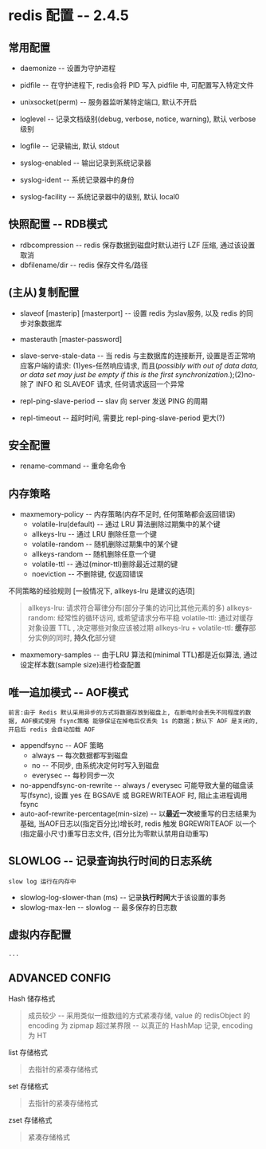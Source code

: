 ﻿# redis 配置 -- 2.4.5
## 常用配置
- daemonize  -- 设置为守护进程

- pidfile -- 在守护进程下,  redis会将 PID 写入 pidfile 中,  可配置写入特定文件

- unixsocket(perm) -- 服务器监听某特定端口,  默认不开启

- loglevel -- 记录文档级别(debug, verbose, notice, warning),  默认 verbose 级别

- logfile -- 记录输出,  默认 stdout
- syslog-enabled -- 输出记录到系统记录器
- syslog-ident -- 系统记录器中的身份
- syslog-facility -- 系统记录器中的级别,  默认 local0

## 快照配置 -- RDB模式
- rdbcompression -- redis 保存数据到磁盘时默认进行 LZF 压缩,  通过该设置取消
- dbfilename/dir -- redis 保存文件名/路径

## (主从)复制配置
- slaveof [masterip] [masterport] -- 设置 redis 为slav服务,  以及 redis 的同步对象数据库
- masterauth [master-password]

- slave-serve-stale-data -- 当 redis 与主数据库的连接断开,  设置是否正常响应客户端的请求: (1)yes-任然响应请求,  而且(*possibly with out of data data, or data set may just be empty if this is the first synchronization*.);(2)no-除了 INFO 和 SLAVEOF 请求, 任何请求返回一个异常
- repl-ping-slave-period -- slav 向 server 发送 PING 的周期
- repl-timeout -- 超时时间,  需要比 repl-ping-slave-period 更大(?)

## 安全配置
- rename-command -- 重命名命令

## 内存策略
- maxmemory-policy -- 内存策略(内存不足时, 任何策略都会返回错误)
	- volatile-lru(default) -- 通过 LRU 算法删除过期集中的某个键
	- allkeys-lru -- 通过 LRU 删除任意一个键
	- volatile-random -- 随机删除过期集中的某个键
	- allkeys-random -- 随机删除任意一个键
	- volatile-ttl -- 通过(minor-ttl)删除最近过期的键
	- noeviction -- 不删除键, 仅返回错误

不同策略的经验规则 [一般情况下, allkeys-lru 是建议的选项]
> allkeys-lru: 请求符合幂律分布(部分子集的访问比其他元素的多)
> allkeys-random: 经常性的循环访问, 或希望请求分布平稳
> volatile-ttl: 通过对缓存对象设置 TTL ,  决定哪些对象应该被过期
> allkeys-lru + volatile-ttl: **缓存**部分实例的同时, **持久化**部分键

- maxmemory-samples -- 由于LRU 算法和(minimal TTL)都是近似算法,  通过设定样本数(sample size)进行检查配置

## 唯一追加模式 -- AOF模式
	前言:由于 Redis 默认采用异步的方式将数据存放到磁盘上, 在断电时会丢失不同程度的数据, AOF模式使用 fsync策略 能够保证在掉电后仅丢失 1s 的数据；默认下 AOF 是关闭的, 开启后 redis 会自动加载 AOF

- appendfsync -- AOF 策略
	- always -- 每次数据都写到磁盘
	- no -- 不同步, 由系统决定何时写入到磁盘
	- everysec -- 每秒同步一次
- no-appendfsync-on-rewrite -- always / everysec 可能导致大量的磁盘读写(fsync),  设置 yes 在 BGSAVE 或 BGREWRITEAOF 时, 阻止主进程调用 fsync
- auto-aof-rewrite-percentage(min-size) -- 以**最近一次**被重写的日志结果为基础, 当AOF日志以(指定百分比)增长时, redis 触发 BGREWRITEAOF 以一个(指定最小尺寸)重写日志文件,  (百分比为零默认禁用自动重写)
## SLOWLOG -- 记录查询执行时间的日志系统
	slow log 运行在内存中

- slowlog-log-slower-than (ms) -- 记录**执行时间**大于该设置的事务
- slowlog-max-len -- slowlog -- 最多保存的日志数
## 虚拟内存配置
	...
## ADVANCED CONFIG
Hash 储存格式
>成员较少 -- 采用类似一维数组的方式紧凑存储,  value 的 redisObject 的 encoding 为 zipmap
>超过某界限 -- 以真正的 HashMap 记录,  encoding 为 HT

list 存储格式
>去指针的紧凑存储格式

set 存储格式
>去指针的紧凑存储格式

zset 存储格式
>紧凑存储格式
